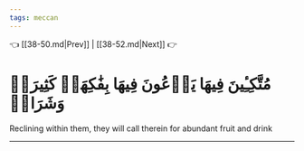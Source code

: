 ```yaml
---
tags: meccan
---
```


👈 [[38-50.md|Prev]] | [[38-52.md|Next]] 👉

# مُتَّكِـِٔينَ فِيهَا يَدۡعُونَ فِيهَا بِفَٰكِهَةٖ كَثِيرَةٖ وَشَرَابٖ

Reclining within them, they will call therein for abundant fruit and drink

---

